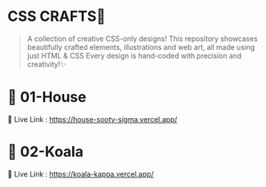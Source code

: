 # CSS CRAFTS🎨
>A collection of creative CSS-only designs! This repository showcases beautifully crafted elements, illustrations and web art, all made using just HTML & CSS Every design is hand-coded with precision and creativity!✨

# 🏡 01-House 

🔗 Live Link : https://house-sooty-sigma.vercel.app/

# 🐨 02-Koala

🔗 Live Link : https://koala-kappa.vercel.app/
